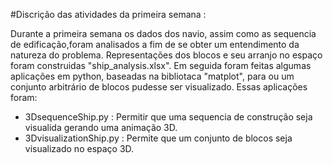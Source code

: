 #Discrição das atividades da primeira semana :

Durante a primeira semana os dados dos navio, assim como as sequencia de edificação,foram analisados a fim de se obter um entendimento da natureza do problema. Representações dos blocos e seu arranjo no espaço foram construidas "ship_analysis.xlsx".
Em seguida foram feitas algumas aplicações em python, baseadas na bibliotaca "matplot", para  ou um conjunto arbitrário de blocos pudesse ser visualizado. Essas aplicações foram:

 - 3DsequenceShip.py : Permitir que uma sequencia de construção seja visualida gerando uma animação 3D.
 - 3DvisualizationShip.py : Permite que um conjunto de blocos seja visualizado no espaço 3D.
 
  
